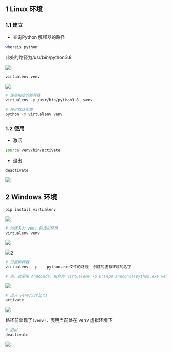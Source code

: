 <!--
 * @Description: 
 * @Version: 1.0
 * @Author: DaLao
 * @Email: dalao_li@163.com
 * @Date: 2021-04-03 02:43:34
 * @LastEditors: dalao
 * @LastEditTime: 2022-04-01 22:51:24
-->


## 1 Linux 环境

### 1.1 建立

- 查询Python 解释器的路径

```sh
whereis python
```

此处的路径为/usr/bin/python3.8

![](https://cdn.hurra.ltd/img/20220103212007.png)

```sh
virtualenv venv
```

![](https://cdn.hurra.ltd/img/20220103212309.png)

```sh
# 使用指定的解释器
virtualenv -p /usr/bin/python3.8  venv

# 使用默认配置
python -m virtualenv venv
```


### 1.2 使用

- 激活

```sh
source venv/bin/activate
```

- 退出
  
```sh
deactivate
```

![](https://cdn.hurra.ltd/img/20220103212455.png)


## 2 Windows 环境

```py
pip install virtualenv
```

![](https://cdn.hurra.ltd/img/20200312224255893.png)

```sh
# 创建名为 venv 的虚拟环境
virtualenv venv
```

![](https://cdn.hurra.ltd/img/TIM截图20200515113058.png)

![](https://cdn.hurra.ltd/img/20200515113137.png)2

```sh
# 设置解释器
virtualenv  -p    python.exe文件的路径  创建的虚拟环境的名字

# 例，这里用 Anaconda，指令为 virtualenv -p D:\App\anaconda\python.exe venv
```

![](https://cdn.hurra.ltd/img/20200515113404.png)

```sh
# 进入 venv/Scripts 
activate
```

![](https://cdn.hurra.ltd/img/20200515113603.png)

路径前出现了`(venv)`，表明当前处在 venv 虚拟环境下

```sh
# 退出
deactivate
```

![](https://cdn.hurra.ltd/img/20200515113732.png)


